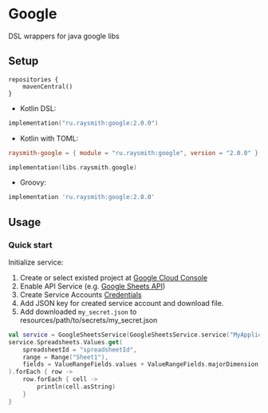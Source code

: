 # Google
DSL wrappers for java google libs

## Setup
```
repositories {
    mavenCentral()
}
```

- Kotlin DSL:
```kotlin
implementation("ru.raysmith:google:2.0.0")
```

- Kotlin with TOML:
```toml
raysmith-google = { module = "ru.raysmith:google", version = "2.0.0" }
```

```kotlin
implementation(libs.raysmith.google)
```

- Groovy:
```groovy
implementation 'ru.raysmith:google:2.0.0'
```

## Usage

### Quick start
Initialize service:
1. Create or select existed project at [Google Cloud Console](https://console.cloud.google.com)
2. Enable API Service (e.g. [Google Sheets API](https://console.cloud.google.com/marketplace/product/google/sheets.googleapis.com))
3. Create Service Accounts [Credentials](https://console.cloud.google.com/apis/credentials)
4. Add JSON key for created service account and download file.
5. Add downloaded `my_secret.json` to resources/path/to/secrets/my_secret.json

[//]: # (// TODO provide samples)
```kotlin
val service = GoogleSheetsService(GoogleSheetsService.service("MyApplication", "path/to/secrets/my_secret.json"))
service.Spreadsheets.Values.get(
    spreadsheetId = "spreadsheetId",
    range = Range("Sheet1"),
    fields = ValueRangeFields.values + ValueRangeFields.majorDimension
).forEach { row ->
    row.forEach { cell ->
        println(cell.asString)
    }
}
```